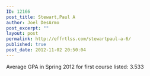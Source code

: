 ```yaml
---
ID: 12166
post_title: Stewart,Paul A
author: Joel DesArmo
post_excerpt: ""
layout: post
permalink: http://effrtlss.com/stewartpaul-a-6/
published: true
post_date: 2012-11-02 20:50:04
---
```

<p>Average GPA in Spring 2012 for first course listed: 3.533</p>